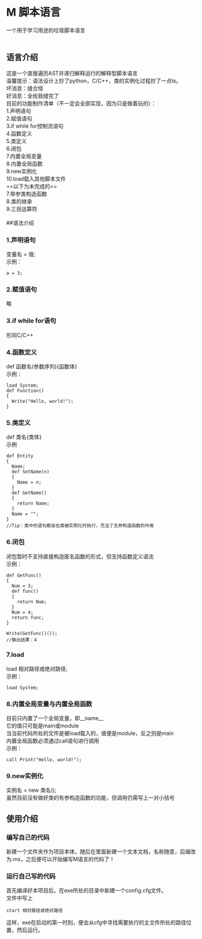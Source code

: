 # M 脚本语言
一个用于学习用途的垃圾脚本语言<br />
<br />
## 语言介绍<br />
这是一个直接遍历AST并递归解释运行的解释型脚本语言<br />
温馨提示：语法设计上抄了python，C/C++，类的实例化过程抄了一点ts。<br />
坏消息：缝合怪<br />
好消息：全给我缝完了<br />
目前的功能制作清单（不一定会全部实现，因为只是做着玩的）：<br />
1.声明语句<br />
2.赋值语句<br />
3.if while for控制流语句<br />
4.函数定义<br />
5.类定义<br />
6.闭包<br />
7.内置全局变量<br />
8.内置全局函数<br />
9.new实例化<br />
10.load载入其他脚本文件<br />
==以下为未完成的==<br />
7.带参类构造函数<br />
8.类的继承<br />
9.三目运算符<br />
<br />
##语法介绍
### 1.声明语句<br />
变量名 = 值;<br />
示例：<br />
```
a = 3;
```
### 2.赋值语句<br />
略
### 3.if while for语句<br />
形同C/C++
### 4.函数定义<br />
def 函数名(参数序列){函数体}<br />
示例：
```
load System;
def Function()
{
  Write("Hello, world!");
}
```
### 5.类定义<br />
def 类名{类体}<br />
示例
```
def Entity
{
  Name;
  def SetName(n)
  {
    Name = n;
  }
  def GetName()
  {
    return Name;
  }
  Name = "";
}
//Tip：类中的语句都会在类被实例化时执行，充当了无参构造函数的作用
```
### 6.闭包<br />
闭包暂时不支持直接构造匿名函数的形式，但支持函数定义语法<br />
示例：
```
def GetFunc()
{
  Num = 3;
  def func()
  {
    return Num;
  }
  Num = 4;
  return func;
}

Write(GetFunc()());
//输出结果：4
```
### 7.load<br />
load 相对路径或绝对路径;<br />
示例：
```
load System;
```
### 8.内置全局变量与内置全局函数<br />
目前只内置了一个全局变量，即__name__<br />
它的值只可能是main或module<br />
当当前代码所处的文件是被load载入的，值便是module，反之则是main<br />
内置全局函数必须通过call语句进行调用<br />
示例：
```
call Print("Hello, world!");
```
### 9.new实例化<br />
实例名 = new 类名();<br />
虽然目前没有做好类的有参构造函数的功能，但调用仍需写上一对小括号

## 使用介绍
### 编写自己的代码<br />
新建一个文件夹作为项目本体，随后在里面新建一个文本文档，名称随意，后缀改为.ms，之后便可以开始编写M语言的代码了！<br />
### 运行自己写的代码<br />
首先编译好本项目后，在exe所处的目录中新建一个config.cfg文件。<br />
文件中写上
```
start 相对路径或绝对路径
```
这样，exe在启动的第一时刻，便会从cfg中寻找需要执行的主文件所处的路径位置，然后运行。<br />
